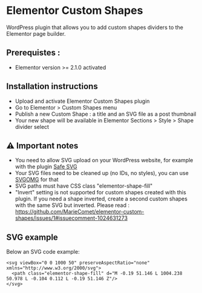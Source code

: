# Elementor Custom Shapes
WordPress plugin that allows you to add custom shapes dividers to the Elementor page builder.

## Prerequistes :
- Elementor version >= 2.1.0 activated

## Installation instructions
- Upload and activate Elementor Custom Shapes plugin
- Go to Elementor > Custom Shapes menu
- Publish a new Custom Shape : a title and an SVG file as a post thumbnail
- Your new shape will be available in Elementor Sections > Style > Shape divider select

## :warning: Important notes
- You need to allow SVG upload on your WordPress website, for example with the plugin [Safe SVG](https://fr.wordpress.org/plugins/safe-svg/)
- Your SVG files need to be cleaned up (no IDs, no styles), you can use [SVGOMG](https://jakearchibald.github.io/svgomg/) for that
- SVG paths must have CSS class "elementor-shape-fill"
- "Invert" setting is not supported for custom shapes created with this plugin. If you need a shape inverted, create a second custom shapes with the same SVG but inverted. Please read : https://github.com/MarieComet/elementor-custom-shapes/issues/1#issuecomment-1024631273

## SVG example
Below an SVG code example:
```
<svg viewBox="0 0 1000 50" preserveAspectRatio="none" xmlns="http://www.w3.org/2000/svg">
  <path class="elementor-shape-fill" d="M -0.19 51.146 L 1004.238 50.978 L -0.104 0.112 L -0.19 51.146 Z"/>
</svg>
```
